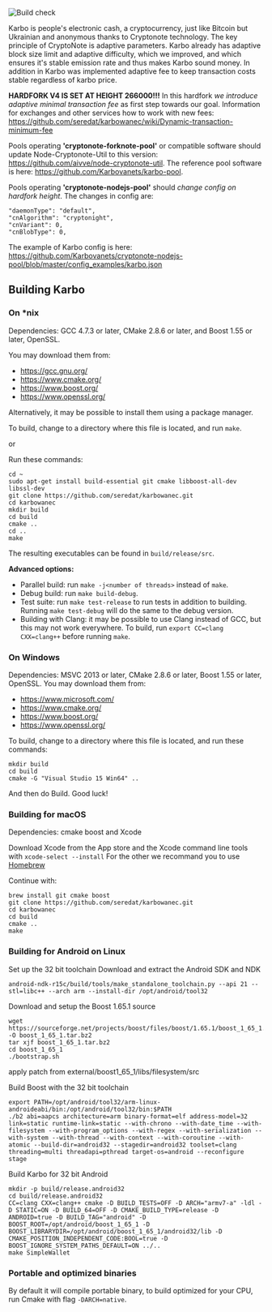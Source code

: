 ![Build check](https://github.com/seredat/karbowanec/workflows/Build%20check/badge.svg)

Karbo is people's electronic cash, a cryptocurrency, just like Bitcoin but Ukrainian and anonymous thanks to Cryptonote technology. The key principle of CryptoNote is adaptive parameters. Karbo already has adaptive block size limit and adaptive difficulty, which we improved, and which ensures it's stable emission rate and thus makes Karbo sound money. In addition in Karbo was implemented adaptive fee to keep transaction costs stable regardless of karbo price.

**HARDFORK V4 IS SET AT HEIGHT 266000!!!** In this hardfork _we introduce adaptive minimal transaction fee_ as first step towards our goal. Information for exchanges and other services how to work with new fees: https://github.com/seredat/karbowanec/wiki/Dynamic-transaction-minimum-fee

Pools operating **'cryptonote-forknote-pool'** or compatible software should update Node-Cryptonote-Util to this version: https://github.com/aivve/node-cryptonote-util. The reference pool software is here: https://github.com/Karbovanets/karbo-pool.

Pools operating **'cryptonote-nodejs-pool'** should _change config on hardfork height_. The changes in config are:
```
"daemonType": "default",
"cnAlgorithm": "cryptonight",
"cnVariant": 0,
"cnBlobType": 0,
```
The example of Karbo config is here: https://github.com/Karbovanets/cryptonote-nodejs-pool/blob/master/config_examples/karbo.json



## Building Karbo 

### On *nix

Dependencies: GCC 4.7.3 or later, CMake 2.8.6 or later, and Boost 1.55 or later, OpenSSL.

You may download them from:

- https://gcc.gnu.org/
- https://www.cmake.org/
- https://www.boost.org/
- https://www.openssl.org/

Alternatively, it may be possible to install them using a package manager.

To build, change to a directory where this file is located, and run `make`.

or

Run these commands:
```
cd ~
sudo apt-get install build-essential git cmake libboost-all-dev libssl-dev
git clone https://github.com/seredat/karbowanec.git
cd karbowanec
mkdir build
cd build
cmake ..
cd ..
make
```

The resulting executables can be found in `build/release/src`.

**Advanced options:**

* Parallel build: run `make -j<number of threads>` instead of `make`.
* Debug build: run `make build-debug`.
* Test suite: run `make test-release` to run tests in addition to building. Running `make test-debug` will do the same to the debug version.
* Building with Clang: it may be possible to use Clang instead of GCC, but this may not work everywhere. To build, run `export CC=clang CXX=clang++` before running `make`.

### On Windows

Dependencies: MSVC 2013 or later, CMake 2.8.6 or later, Boost 1.55 or later, OpenSSL. You may download them from:

* https://www.microsoft.com/
* https://www.cmake.org/
* https://www.boost.org/
* https://www.openssl.org/

To build, change to a directory where this file is located, and run these commands: 
```
mkdir build
cd build
cmake -G "Visual Studio 15 Win64" ..
```

And then do Build.
Good luck!


### Building for macOS

Dependencies: cmake boost and Xcode

Download Xcode from the App store and the Xcode command line tools with `xcode-select --install`
For the other we recommand you to use [Homebrew](https://brew.sh)

Continue with:
```
brew install git cmake boost
git clone https://github.com/seredat/karbowanec.git
cd karbowanec
cd build
cmake ..
make
```


### Building for Android on Linux

Set up the 32 bit toolchain
Download and extract the Android SDK and NDK
```
android-ndk-r15c/build/tools/make_standalone_toolchain.py --api 21 --stl=libc++ --arch arm --install-dir /opt/android/tool32
```

Download and setup the Boost 1.65.1 source
```
wget https://sourceforge.net/projects/boost/files/boost/1.65.1/boost_1_65_1.tar.bz2/download -O boost_1_65_1.tar.bz2
tar xjf boost_1_65_1.tar.bz2
cd boost_1_65_1
./bootstrap.sh
```
apply patch from external/boost1_65_1/libs/filesystem/src

Build Boost with the 32 bit toolchain
```
export PATH=/opt/android/tool32/arm-linux-androideabi/bin:/opt/android/tool32/bin:$PATH
./b2 abi=aapcs architecture=arm binary-format=elf address-model=32 link=static runtime-link=static --with-chrono --with-date_time --with-filesystem --with-program_options --with-regex --with-serialization --with-system --with-thread --with-context --with-coroutine --with-atomic --build-dir=android32 --stagedir=android32 toolset=clang threading=multi threadapi=pthread target-os=android --reconfigure stage
```

Build Karbo for 32 bit Android
```
mkdir -p build/release.android32
cd build/release.android32
CC=clang CXX=clang++ cmake -D BUILD_TESTS=OFF -D ARCH="armv7-a" -ldl -D STATIC=ON -D BUILD_64=OFF -D CMAKE_BUILD_TYPE=release -D ANDROID=true -D BUILD_TAG="android" -D BOOST_ROOT=/opt/android/boost_1_65_1 -D BOOST_LIBRARYDIR=/opt/android/boost_1_65_1/android32/lib -D CMAKE_POSITION_INDEPENDENT_CODE:BOOL=true -D BOOST_IGNORE_SYSTEM_PATHS_DEFAULT=ON ../..
make SimpleWallet
```

### Portable and optimized binaries

By default it will compile portable binary, to build optimized for your CPU, run Cmake with flag `-DARCH=native`.

